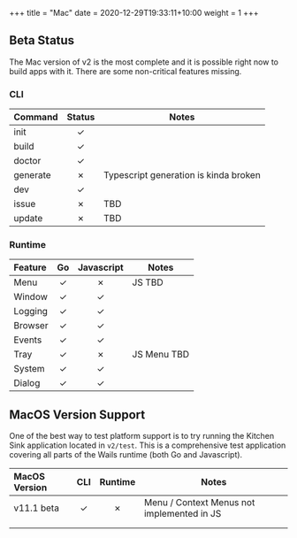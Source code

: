 +++
title = "Mac"
date = 2020-12-29T19:33:11+10:00
weight = 1
+++

## Beta Status

The Mac version of v2 is the most complete and it is possible right now to build apps with it. There are some non-critical features missing.

### CLI

|    Command     | Status | Notes                                   |
|:-------------- |:------:|------------------------------------------
| init           | ✓      |                                         |
| build          | ✓      |                                         |
| doctor         | ✓      |                                         |
| generate       | ✗      | Typescript generation is kinda broken   |
| dev            | ✓      |                                         |
| issue          | ✗      | TBD                                     |
| update         | ✗      | TBD                                     |

### Runtime

|    Feature     |  Go  | Javascript | Notes                      |
|:-------------- |:----:|:----------:|-----------------------------
| Menu           | ✓    | ✗          | JS TBD                     |
| Window         | ✓    | ✓          |                            |
| Logging        | ✓    | ✓          |                            |
| Browser        | ✓    | ✓          |                            |
| Events         | ✓    | ✓          |                            |
| Tray           | ✓    | ✗          | JS Menu TBD                |
| System         | ✓    | ✓          |                            |
| Dialog         | ✓    | ✓          |                            |


## MacOS Version Support

One of the best way to test platform support is to try running the Kitchen Sink application located in `v2/test`. This is a comprehensive test application covering all parts of the Wails runtime (both Go and Javascript). 

| MacOS Version  | CLI  | Runtime | Notes                                                     |
|:-------------- |:----:|:-------:|-----------------------------------------------------------|
| v11.1 beta     | ✓    | ✗       | Menu / Context Menus not implemented in JS                |
|                |      |         |                                                           |
|                |      |         |                                                           |
